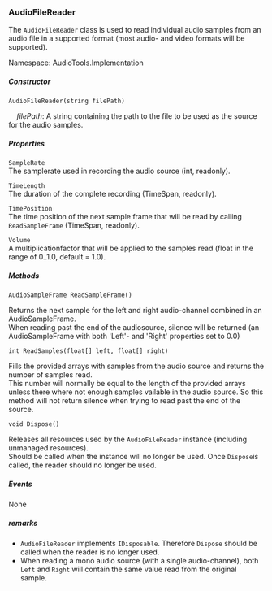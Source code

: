 ### AudioFileReader

The `AudioFileReader` class is used to read individual audio samples from an audio file in a supported format (most audio- and video formats will be supported).



Namespace:  AudioTools.Implementation

##### Constructor

`AudioFileReader(string filePath)`

&nbsp;&nbsp;&nbsp;&nbsp;*filePath*: A string containing the path to the file to be used as the source for the audio samples.

##### Properties

`SampleRate`    
The samplerate used in recording the audio source (int, readonly).    
    

`TimeLength`    
The duration of the complete recording (TimeSpan, readonly).    
    

`TimePosition`    
The time position of the next sample frame that will be read by calling `ReadSampleFrame` (TimeSpan, readonly).    
    

`Volume`    
A multiplicationfactor that will be applied to the samples read (float in the range of 0..1.0, default = 1.0).    
    


##### Methods

`AudioSampleFrame ReadSampleFrame()`

Returns the next sample for the left and right audio-channel combined in an AudioSampleFrame.   
When reading past the end of the audiosource, silence will be returned (an AudioSampleFrame with both 'Left'- and 'Right' properties set to 0.0)
 

`int ReadSamples(float[] left, float[] right)`

Fills the provided arrays with samples from the audio source and returns the number of samples read.    
This number will normally be equal to the length of the provided arrays unless there where not enough samples vailable in the audio source. So this method will not return silence when trying to read past the end of the source.

`void Dispose()`    

Releases all resources used by the `AudioFileReader` instance (including unmanaged resources).    
Should be called when the instance will no longer be used. Once `Dispose`is called, the reader should no longer be used.


##### Events 

None


##### remarks

* `AudioFileReader` implements `IDisposable`. Therefore `Dispose` should be called when the reader is no longer used.
* When reading a mono audio source (with a single audio-channel), both `Left` and `Right` will contain the same value read from the original sample.